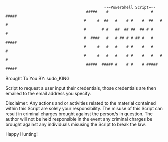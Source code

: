                                                 --=PowerShell Script=--
                                        #####    #                   #    #####  
                                       #     #  ##   #    # #    #  ##   #     # 
                                       #       # #   ##  ## ##  ## # #         # 
                                       #  ####   #   # ## # # ## #   #    #####  
                                       #     #   #   #    # #    #   #         # 
                                       #     #   #   #    # #    #   #   #     # 
                                        #####  ##### #    # #    # #####  #####
Brought To You BY: sudo_KING

Script to request a user input their credentials, those credentials are then emailed to the email address you specify.

Disclaimer: Any actions and or activities related to the material contained within this Script are solely your responsibility. The misuse of this Script can result in criminal charges brought against the person/s in question. The author will not be held responsible in the event any criminal charges be brought against any individuals misusing the Script to break the law.

Happy Hunting!
